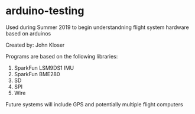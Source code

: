 # arduino-testing
Used during Summer 2019 to begin understandning flight system hardware based on arduinos

Created by: John Kloser

Programs are based on the following libraries:

  1. SparkFun LSM9DS1 IMU
  2. SparkFun BME280
  3. SD
  4. SPI
  5. Wire

Future systems will include GPS and potentially multiple flight computers
